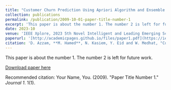 ```yaml
---
title: "Customer Churn Prediction Using Apriori Algorithm and Ensemble Learning"
collection: publications
permalink: /publication/2009-10-01-paper-title-number-1
excerpt: 'This paper is about the number 1. The number 2 is left for future work.'
date: 2023-10
venue: 'IEEE Xplore, 2023 5th Novel Intelligent and Leading Emerging Sciences Conference (NILES)'
paperurl: '[http://academicpages.github.io/files/paper1.pdf](https://ieeexplore.ieee.org/document/10296608)'
citation: 'D. Azzam, **M. Hamed**, N. Kasiem, Y. Eid and W. Medhat, "Customer Churn Prediction Using Apriori Algorithm and Ensemble Learning," 2023 5th Novel Intelligent and Leading Emerging Sciences Conference (NILES), Giza, Egypt, 2023, pp. 377-381, doi: 10.1109/NILES59815.2023.10296608.'
---
```

This paper is about the number 1. The number 2 is left for future work.

[Download paper here](http://academicpages.github.io/files/paper1.pdf)

Recommended citation: Your Name, You. (2009). "Paper Title Number 1." <i>Journal 1</i>. 1(1).
